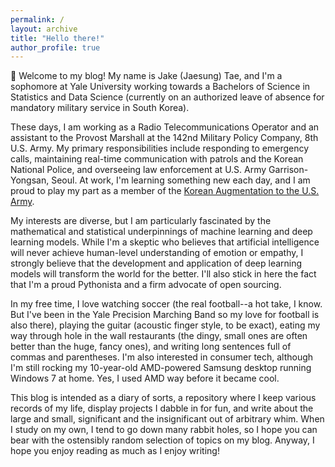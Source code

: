 ```yaml
---
permalink: /
layout: archive
title: "Hello there!"
author_profile: true
---
```


:wave: Welcome to my blog! My name is Jake (Jaesung) Tae, and I'm a sophomore at Yale University working towards a Bachelors of Science in Statistics and Data Science (currently on an authorized leave of absence for mandatory military service in South Korea).

These days, I am working as a Radio Telecommunications Operator and an assistant to the Provost Marshall at the 142nd Military Policy Company, 8th U.S. Army. My primary responsibilities include responding to emergency calls, maintaining real-time communication with patrols and the Korean National Police, and overseeing law enforcement at U.S. Army Garrison-Yongsan, Seoul. At work, I'm learning something new each day, and I am proud to play my part as a member of the [Korean Augmentation to the U.S. Army](https://en.wikipedia.org/wiki/Korean_Augmentation_To_the_United_States_Army).

My interests are diverse, but I am particularly fascinated by the mathematical and statistical underpinnings of machine learning and deep learning models. While I'm a skeptic who believes that artificial intelligence will never achieve human-level  understanding of emotion or empathy, I strongly believe that the development and application of deep learning models will transform the world for the better. I'll also stick in here the fact that I'm a proud Pythonista and a firm advocate of open sourcing.

In my free time, I love watching soccer (the real football--a hot take, I know. But I've been in the Yale Precision Marching Band so my love for football is also there), playing the guitar (acoustic finger style, to be exact), eating my way through hole in the wall restaurants (the dingy, small ones are often better than the huge, fancy ones), and writing long sentences full of commas and parentheses. I'm also interested in consumer tech, although  I'm still rocking my 10-year-old AMD-powered Samsung desktop running Windows 7 at home. Yes, I used AMD way before it became cool.

This blog is intended as a diary of sorts, a repository where I keep various records of my life, display projects I dabble in for fun, and write about the large and small, significant and the insignificant out of arbitrary whim. When I study on my own, I tend to go down many rabbit holes, so I hope you can bear with the ostensibly random selection of topics on my blog. Anyway, I hope you enjoy reading as much as I  enjoy writing!